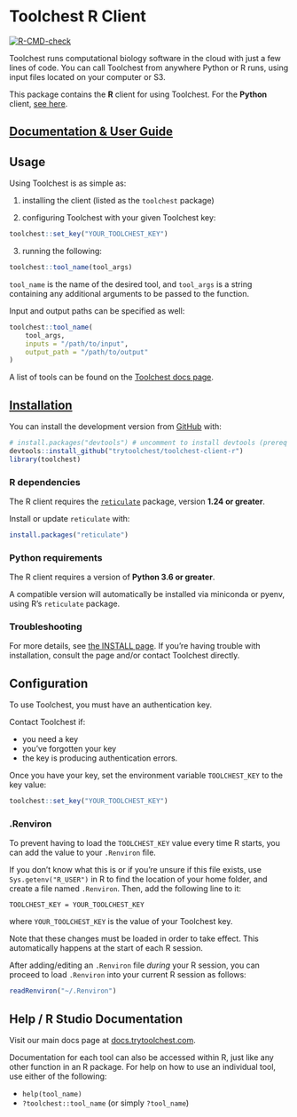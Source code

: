 
<!-- README.md is generated from README.Rmd. Please edit that file -->

# Toolchest R Client

<!-- badges: start -->

[![R-CMD-check](https://github.com/trytoolchest/toolchest-client-r/workflows/R-CMD-check/badge.svg)](https://github.com/trytoolchest/toolchest-client-r/actions)
<!-- badges: end -->

Toolchest runs computational biology software in the cloud with just a
few lines of code. You can call Toolchest from anywhere Python or R
runs, using input files located on your computer or S3.

This package contains the **R** client for using Toolchest. For the
**Python** client, [see
here](https://github.com/trytoolchest/toolchest-client-python).

## [Documentation & User Guide](https://docs.trytoolchest.com/docs)

## Usage

Using Toolchest is as simple as:

1.  installing the client (listed as the `toolchest` package)

2.  configuring Toolchest with your given Toolchest key:

``` r
toolchest::set_key("YOUR_TOOLCHEST_KEY")
```

3.  running the following:

``` r
toolchest::tool_name(tool_args)
```

`tool_name` is the name of the desired tool, and `tool_args` is a string
containing any additional arguments to be passed to the function.

Input and output paths can be specified as well:

``` r
toolchest::tool_name(
    tool_args,
    inputs = "/path/to/input",
    output_path = "/path/to/output"
)
```

A list of tools can be found on the [Toolchest docs
page](https://docs.trytoolchest.com/docs).

## [Installation](INSTALL.md)

You can install the development version from
[GitHub](https://github.com/trytoolchest/toolchest-client-r) with:

``` r
# install.packages("devtools") # uncomment to install devtools (prereq package)
devtools::install_github("trytoolchest/toolchest-client-r")
library(toolchest)
```

### R dependencies

The R client requires the
[`reticulate`](https://rstudio.github.io/reticulate/index.html) package,
version **1.24 or greater**.

Install or update `reticulate` with:

``` r
install.packages("reticulate")
```

### Python requirements

The R client requires a version of **Python 3.6 or greater**.

A compatible version will automatically be installed via miniconda or
pyenv, using R’s `reticulate` package.

### Troubleshooting

For more details, see [the INSTALL page](INSTALL.md). If you’re having
trouble with installation, consult the page and/or contact Toolchest
directly.

## Configuration

To use Toolchest, you must have an authentication key.

Contact Toolchest if:

-   you need a key
-   you’ve forgotten your key
-   the key is producing authentication errors.

Once you have your key, set the environment variable `TOOLCHEST_KEY` to
the key value:

``` r
toolchest::set_key("YOUR_TOOLCHEST_KEY")
```

### .Renviron

To prevent having to load the `TOOLCHEST_KEY` value every time R starts,
you can add the value to your `.Renviron` file.

If you don’t know what this is or if you’re unsure if this file exists,
use `Sys.getenv("R_USER")` in R to find the location of your home
folder, and create a file named `.Renviron`. Then, add the following
line to it:

    TOOLCHEST_KEY = YOUR_TOOLCHEST_KEY

where `YOUR_TOOLCHEST_KEY` is the value of your Toolchest key.

Note that these changes must be loaded in order to take effect. This
automatically happens at the start of each R session.

After adding/editing an `.Renviron` file *during* your R session, you
can proceed to load `.Renviron` into your current R session as follows:

``` r
readRenviron("~/.Renviron")
```

## Help / R Studio Documentation

Visit our main docs page at
[docs.trytoolchest.com](https://docs.trytoolchest.com/).

Documentation for each tool can also be accessed within R, just like any
other function in an R package. For help on how to use an individual
tool, use either of the following:

-   `help(tool_name)`
-   `?toolchest::tool_name` (or simply `?tool_name`)
